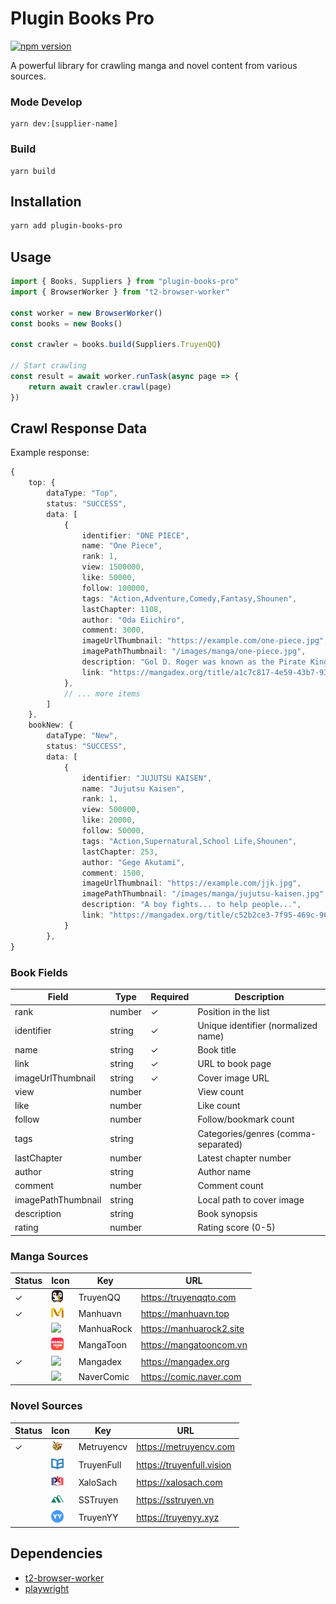 # Plugin Books Pro

[![npm version](https://badge.fury.io/js/plugin-books-pro.svg)](https://badge.fury.io/js/plugin-books-pro)

A powerful library for crawling manga and novel content from various sources.

### Mode Develop

```shell
yarn dev:[supplier-name]
```

### Build

```shell
yarn build
```

## Installation

```bash
yarn add plugin-books-pro
```

## Usage

```ts
import { Books, Suppliers } from "plugin-books-pro"
import { BrowserWorker } from "t2-browser-worker"

const worker = new BrowserWorker()
const books = new Books()

const crawler = books.build(Suppliers.TruyenQQ)

// Start crawling
const result = await worker.runTask(async page => {
    return await crawler.crawl(page)
})
```

## Crawl Response Data

Example response:

```ts
{
    top: {
        dataType: "Top",
        status: "SUCCESS",
        data: [
            {
                identifier: "ONE PIECE",
                name: "One Piece",
                rank: 1,
                view: 1500000,
                like: 50000,
                follow: 100000,
                tags: "Action,Adventure,Comedy,Fantasy,Shounen",
                lastChapter: 1108,
                author: "Oda Eiichiro",
                comment: 3000,
                imageUrlThumbnail: "https://example.com/one-piece.jpg",
                imagePathThumbnail: "/images/manga/one-piece.jpg",
                description: "Gol D. Roger was known as the Pirate King...",
                link: "https://mangadex.org/title/a1c7c817-4e59-43b7-9365-09675a149a6f"
            },
            // ... more items
        ]
    },
    bookNew: {
        dataType: "New",
        status: "SUCCESS",
        data: [
            {
                identifier: "JUJUTSU KAISEN",
                name: "Jujutsu Kaisen",
                rank: 1,
                view: 500000,
                like: 20000,
                follow: 50000,
                tags: "Action,Supernatural,School Life,Shounen",
                lastChapter: 253,
                author: "Gege Akutami",
                comment: 1500,
                imageUrlThumbnail: "https://example.com/jjk.jpg",
                imagePathThumbnail: "/images/manga/jujutsu-kaisen.jpg",
                description: "A boy fights... to help people...",
                link: "https://mangadex.org/title/c52b2ce3-7f95-469c-96b0-479524fb7a1a"
            }
        },
}
```

### Book Fields

| Field              | Type   | Required | Description                         |
| ------------------ | ------ | -------- | ----------------------------------- |
| rank               | number | ✓        | Position in the list                |
| identifier         | string | ✓        | Unique identifier (normalized name) |
| name               | string | ✓        | Book title                          |
| link               | string | ✓        | URL to book page                    |
| imageUrlThumbnail  | string | ✓        | Cover image URL                     |
| view               | number |          | View count                          |
| like               | number |          | Like count                          |
| follow             | number |          | Follow/bookmark count               |
| tags               | string |          | Categories/genres (comma-separated) |
| lastChapter        | number |          | Latest chapter number               |
| author             | string |          | Author name                         |
| comment            | number |          | Comment count                       |
| imagePathThumbnail | string |          | Local path to cover image           |
| description        | string |          | Book synopsis                       |
| rating             | number |          | Rating score (0-5)                  |

### Manga Sources

| Status | Icon                                                                                                                 | Key        | URL                      |
| ------ | -------------------------------------------------------------------------------------------------------------------- | ---------- | ------------------------ |
| ✓      | <img src="https://raw.githubusercontent.com/2noScript/plugin-books-pro/main/assets/icon/truyenqq.ico" width="20">    | TruyenQQ   | https://truyenqqto.com   |
| ✓      | <img src="https://raw.githubusercontent.com/2noScript/plugin-books-pro/main/assets/icon/manhuavn.ico" width="20">    | Manhuavn   | https://manhuavn.top     |
|        | <img src="https://raw.githubusercontent.com/2noScript/plugin-books-pro/main/assets/icon/manhuarock.ico" width="20">  | ManhuaRock | https://manhuarock2.site |
|        | <img src="https://raw.githubusercontent.com/2noScript/plugin-books-pro/main/assets/icon/mangatoon.ico" width="20">   | MangaToon  | https://mangatooncom.vn  |
| ✓      | <img src="https://raw.githubusercontent.com/2noScript/plugin-books-pro/main/assets/icon/mangadex.ico" width="20">    | Mangadex   | https://mangadex.org     |
|        | <img src="https://raw.githubusercontent.com/2noScript/plugin-books-pro/main/assets/icon/naver_comic.ico" width="20"> | NaverComic | https://comic.naver.com  |

### Novel Sources

| Status | Icon                                                                                                                | Key        | URL                       |
| ------ | ------------------------------------------------------------------------------------------------------------------- | ---------- | ------------------------- |
| ✓      | <img src="https://raw.githubusercontent.com/2noScript/plugin-books-pro/main/assets/icon/metruyencv.ico" width="20"> | Metruyencv | https://metruyencv.com    |
|        | <img src="https://raw.githubusercontent.com/2noScript/plugin-books-pro/main/assets/icon/truyenfull.ico" width="20"> | TruyenFull | https://truyenfull.vision |
|        | <img src="https://raw.githubusercontent.com/2noScript/plugin-books-pro/main/assets/icon/xalosach.ico" width="20">   | XaloSach   | https://xalosach.com      |
|        | <img src="https://raw.githubusercontent.com/2noScript/plugin-books-pro/main/assets/icon/sstruyen.ico" width="20">   | SSTruyen   | https://sstruyen.vn       |
|        | <img src="https://raw.githubusercontent.com/2noScript/plugin-books-pro/main/assets/icon/truyenyy.ico" width="20">   | TruyenYY   | https://truyenyy.xyz      |

<!-- ### Other Sources

| Status | Key  | Icon                                                                                                          | URL             |
| ------ | ---- | ------------------------------------------------------------------------------------------------------------- | --------------- |
|        | Waka | <img src="https://raw.githubusercontent.com/2noScript/plugin-books-pro/main/assets/icon/waka.ico" width="20"> | https://waka.vn |
 -->

## Dependencies

-   [t2-browser-worker](https://www.npmjs.com/package/t2-browser-worker)
-   [playwright](https://www.npmjs.com/package/playwright)
